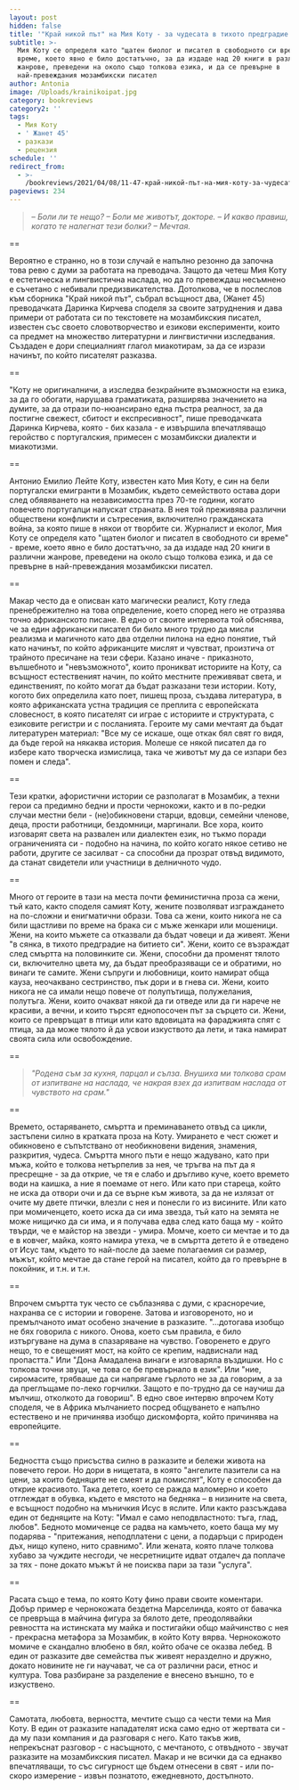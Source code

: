 ```yaml
---
layout: post
hidden: false
title: '"Край никой път" на Мия Коту - за чудесата в тихото предградие на битието'
subtitle: >-
  Мия Коту се определя като "щатен биолог и писател в свободното си време" -
  време, което явно е било достатъчно, за да издаде над 20 книги в различни
  жанрове, преведени на около също толкова езика, и да се превърне в
  най-превеждания мозамбикски писател
author: Antonia
image: /Uploads/krainikoipat.jpg
category: bookreviews
category2: ''
tags:
  - Мия Коту
  - ' Жанет 45'
  - разкази
  - рецензия
schedule: ''
redirect_from:
  - >-
    /bookreviews/2021/04/08/11-47-край-никой-път-на-мия-коту-за-чудесата-в-тихото-предградие-на-битието
pageviews: 234
---
```

> *– Боли ли те нещо?
> – Боли ме животът, докторе.
> – И какво правиш, когато те налегнат тези болки?
> – Мечтая.*

\==

Вероятно е странно, но в този случай е напълно резонно да започна това ревю с думи за работата на преводача. Защото да четеш Мия Коту е естетическа и лингвистична наслада, но да го превеждаш несъмнено е съчетано с небивали предизвикателства. Дотолкова, че в послеслов към сборника "Край никой път", събрал всъщност два, (Жанет 45) преводачката Даринка Кирчева споделя за своите затруднения и дава примери от работата си по текстовете на мозамбикския писател, известен със своето словотворчество и езикови експерименти, които са предмет на множество литературни и лингвистични изследвания. Създаден е дори специалният глагол миакотирам, за да се изрази начинът, по който писателят разказва.

\==

"Коту не оригиналничи, а изследва безкрайните възможности на езика, за да го обогати, нарушава граматиката, разширява значението на думите, за да отрази по-нюансирано една пъстра реалност, за да постигне свежест, сбитост и експресивност", пише преводачката Даринка Кирчева, която - бих казала - е извършила впечатляващо геройство с португалския, примесен с мозамбикски диалекти и миакотизми.

\==

Антонио Емилио Лейте Коту, известен като Мия Коту, е син на бели португалски емигранти в Мозамбик, където семейството остава дори след обявяването на независимостта през 70-те години, когато повечето португалци напускат страната. В нея той преживява различни обществени конфликти и сътресения, включително гражданската война, за която пише в някои от творбите си. Журналист и еколог, Мия Коту се определя като "щатен биолог и писател в свободното си време" - време, което явно е било достатъчно, за да издаде над 20 книги в различни жанрове, преведени на около също толкова езика, и да се превърне в най-превеждания мозамбикски писател.

\==

Макар често да е описван като магически реалист, Коту гледа пренебрежително на това определение, което според него не отразява точно африканското писане. В едно от своите интервюта той обяснява, че за един африкански писател би било много трудно да мисли реализма и магичното като два отделни пилона на едно понятие, тъй като начинът, по който африканците мислят и чувстват, произтича от трайното пресичане на тези сфери. Казано иначе - приказното, вълшебното и "невъзможното", които проникват историите на Коту, са всъщност естественият начин, по който местните преживяват света, и единственият, по който могат да бъдат разказани тези истории. Коту, когото бих определила като поет, пишещ проза, създава литература, в която африканската устна традиция се преплита с европейската словесност, в която писателят си играе с историите и структурата, с езиковите регистри и с посланията. Героите му сами мечтаят да бъдат литературен материал: "Все му се искаше, още откак бял свят го видя, да бъде герой на някаква история. Молеше се някой писател да го избере като творческа измислица, така че животът му да се изпари без помен и следа".

\==

Тези кратки, афористични истории се разполагат в Мозамбик, а техни герои са предимно бедни и прости чернокожи, както и в по-редки случаи местни бели - (не)обикновени старци, вдовци, семейни членове, деца, прости работници, бездомници, маргинали. Все хора, които изговарят света на развален или диалектен език, но тъкмо поради ограниченията си - подобно на начина, по който когато някое сетиво не работи, другите се засилват - са способни да прозрат отвъд видимото, да станат свидетели или участници в делничното чудо. 

\==

Много от героите в тази на места почти феминистична проза са жени, тъй като, както споделя самият Коту, жените позволяват изграждането на по-сложни и енигматични образи. Това са жени, които никога не са били щастливи по време на брака си с мъже женкари или мошеници. Жени, на които мъжете са отказвали да бъдат човеци и да живеят. Жени "в сянка, в тихото предградие на битието си". Жени, които се възраждат след смъртта на половинките си. Жени, способни да променят тялото си, включително цвета му, да бъдат преобразяващи се и обратими, но винаги те самите. Жени съпруги и любовници, които намират обща кауза, неочаквано сестринство, пък дори и в гнева си. Жени, които никога не са имали нещо повече от полупътища, полужелания, полутъга. Жени, които очакват някой да ги отведе или да ги нарече не красиви, а вечни, и които търсят еднопосочен път за сърцето си. Жени, които се превръщат в птици или като вдовицата на фараджията спят с птица, за да може тялото й да усвои изкуството да лети, и така намират своята сила или освобождение.   

\==

> *"Родена съм за кухня, парцал и сълза. Внушиха ми толкова срам от изпитване на наслада, че
> накрая взех да изпитвам наслада от чувството на срам."*

\==

Времето, остаряването, смъртта и преминаването отвъд са цикли, застъпени силно в кратката проза на Коту. Умирането е чест сюжет и обикновено е съпътствано от необикновени видения, знамения, разкрития, чудеса. Смъртта много пъти е нещо жадувано, като при мъжа, който е толкова нетърпелив за нея, че тръгва на път да я пресрещне - за да открие, че тя е слабо и дръгливо куче, което времето води на каишка, а ние я поемаме от него. Или като при стареца, който не иска да отвори очи и да се върне към живота, за да не излязат от очите му двете птички, влезли с нея и понесли го из висините. Или като при момиченцето, което иска да си има звезда, тъй като на земята не може нищичко да си има, и я получава едва след като баща му - който твърди, че е майстор на звезди - умира. Момче, което си мечтае и то да е в ковчег, майка, която намира утеха, че в смъртта детето й е отведено от Исус там, където то най-после да заеме полагаемия си размер, мъжът, който мечтае да стане герой на писател, който да го превърне в покойник, и т.н. и т.н. 

\==

Впрочем смъртта тук често се съблазнява с думи, с красноречие, нахранва се с истории и говорене. Затова и изговореното, но и премълчаното имат особено значение в разказите. "...дотогава изобщо не бях говорила с никого. Онова, което съм правила, е било изтъргуване на дума в спазаряване на чувство. Говоренето е друго нещо, то е свещеният мост, на който се крепим, надвиснали над пропастта." Или "Дона Амадалена винаги е изговаряла въздишки. Но с толкова точни звуци, че това се бе превърнало в език". Или "ние, сиромасите, трябваше да си напрягаме гърлото не за да говорим, а за да преглъщаме по-леко горчилки. Защото е по-трудно да се научиш да мълчиш, отколкото да говориш". В едно свое интервю впрочем Коту споделя, че в Африка мълчанието посред общуването е напълно естествено и не причинява изобщо дискомфорта, който причинява на европейците. 

\==

Бедността също присъства силно в разказите и бележи живота на повечето герои. Но дори в нищетата, в която "ангелите пазители са на цени, за които бедняците не смеят и да помислят", Коту е способен да открие красивото. Така детето, което се ражда маломерно и което отглеждат в обувка, където е мястото на бедняка – в низините на света, е всъщност подобно на мъничкия Исус в яслите. Или както разсъждава един от бедняците на Коту: "Имал е само неподвластното: тъга, глад, любов". Бедното момиченце се радва на камъчето, което баща му му подарява - "притежания, неподплатени с цени, а подаръци с природен дъх, нищо купено, нито сравнимо". Или жената, която плаче толкова хубаво за чуждите несгоди, че несретниците идват отдалеч да поплаче за тях - поне докато мъжът й не поисква пари за тази "услуга".  

\==

Расата също е тема, по която Коту фино прави своите коментари. Добър пример е чернокожата бездетна Марселинда, която от бавачка се превръща в майчина фигура за бялото дете, преодолявайки ревността на истинската му майка и постигайки общо майчинство с нея - прекрасна метафора за Мозамбик, в който Коту вярва. Чернокожото момиче е скандално влюбено в бял, който обаче се оказва лебед. В един от разказите две семейства пък живеят неразделно и дружно, докато новините не ги научават, че са от различни раси, етнос и култура. Това разбиране за разделение е внесено външно, то е изкуствено. 

\==

Самотата, любовта, верността, мечтите също са чести теми на Мия Коту. В един от разказите нападателят иска само едно от жертвата си - да му пази компания и да разговаря с него. Като такъв жив, непрекъснат разговор - с насъщното, с мечтаното, с отвъдното - звучат разказите на мозамбикския писател. Макар и не всички да са еднакво впечатляващи, то със сигурност ще бъдем отнесени в свят - или по-скоро измерение - извън познатото, ежедневното, достъпното.